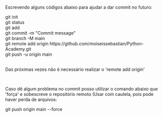 <p>Escrevendo alguns códigos abaixo para ajudar a dar commit no futuro:</p>
git init<br>
git status<br>
git add<br>
git commit -m "Commit message"<br>
git branch -M main<br>
git remote add origin https://github.com/moiseissebastian/Python-Academy.git<br>
git push -u origin main<br>
<br>
<p>Das próximas vezes não é necessário realizar o 'remote add origin'</p>
<br>
<p>Caso dê algum problema no commit posso utilizar o comando abaixo que 'força' e sobescreve o repositório remoto (Usar com cautela, pois pode haver perda de arquivos:</p>
git push origin main --force
